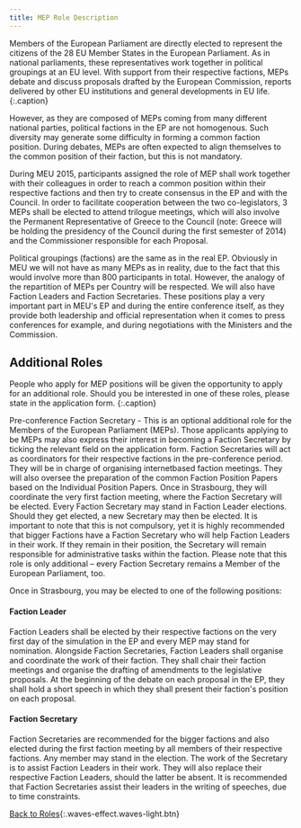 ```yaml
---
title: MEP Role Description
---
```


Members of the European Parliament are directly elected to represent the citizens
of the 28 EU Member States in the European Parliament. As in national parliaments,
these representatives work together in political groupings at an EU level. With
support from their respective factions, MEPs debate and discuss proposals drafted
by the European Commission, reports delivered by other EU institutions and general
developments in EU life.
{:.caption}

However, as they are composed of MEPs coming from many different national parties,
political factions in the EP are not homogenous. Such diversity may generate some
difficulty in forming a common faction position. During debates, MEPs are often
expected to align themselves to the common position of their faction, but this
is not mandatory.

During MEU 2015, participants assigned the role of MEP shall work together with
their colleagues in order to reach a common position within their respective
factions and then try to create consensus in the EP and with the Council. In order
to facilitate cooperation between the two co-legislators, 3 MEPs shall be elected
to attend trilogue meetings, which will also involve the Permanent Representative
of Greece to the Council (note: Greece will be holding the presidency of the
Council during the first semester of 2014) and the Commissioner responsible for
each Proposal.

Political groupings (factions) are the same as in the real EP. Obviously in MEU
we will not have as many MEPs as in reality, due to the fact that this would
involve more than 800 participants in total. However, the analogy of the
repartition of MEPs per Country will be respected. We will also have Faction
Leaders and Faction Secretaries. These positions play a very important part
in MEU's EP and during the entire conference itself, as they provide both
leadership and official representation when it comes to press conferences for
example, and during negotiations with the Ministers and the Commission.

## Additional Roles

People who apply for MEP positions will be given the opportunity to apply for an
additional role. Should you be interested in one of these roles, please state in
the application form.
{:.caption}

Pre-conference Faction Secretary - This is an optional additional role for the
Members of the European Parliament (MEPs). Those applicants applying to be MEPs
may also express their interest in becoming a Faction Secretary by ticking the
relevant field on the application form. Faction Secretaries will act as coordinators
for their respective factions in the pre-conference period. They will be in charge
of organising internetbased faction meetings. They will also oversee the
preparation of the common Faction Position Papers based on the Individual
Position Papers. Once in Strasbourg, they will coordinate the very first faction
meeting, where the Faction Secretary will be elected. Every Faction Secretary may
stand in Faction Leader elections. Should they get elected, a new Secretary may
then be elected. It is important to note that this is not compulsory, yet it is
highly recommended that bigger Factions have a Faction Secretary who will help
Faction Leaders in their work. If they remain in their position, the Secretary
will remain responsible for administrative tasks within the faction. Please note
that this role is only additional – every Faction Secretary remains a Member of
the European Parliament, too.

Once in Strasbourg, you may be elected to one of the following positions:

#### Faction Leader

Faction Leaders shall be elected by their respective factions on the very first
day of the simulation in the EP and every MEP may stand for nomination.
Alongside Faction Secretaries, Faction Leaders shall organise and coordinate
the work of their faction. They shall chair their faction meetings and organise
the drafting of amendments to the legislative proposals. At the beginning of
the debate on each proposal in the EP, they shall hold a short speech in which
they shall present their faction's position on each proposal.

#### Faction Secretary

Faction Secretaries are recommended for the bigger factions and also elected
during the first faction meeting by all members of their respective factions.
Any member may stand in the election. The work of the Secretary is to assist
Faction Leaders in their work. They will also replace their respective Faction
Leaders, should the latter be absent. It is recommended that Faction Secretaries
assist their leaders in the writing of speeches, due to time constraints.


[Back to Roles](..){:.waves-effect.waves-light.btn}